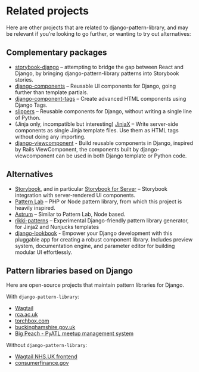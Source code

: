 # Related projects

Here are other projects that are related to django-pattern-library, and may be relevant if you’re looking to go further, or wanting to try out alternatives:

## Complementary packages

- [storybook-django](https://github.com/torchbox/storybook-django) – attempting to bridge the gap between React and Django, by bringing django-pattern-library patterns into Storybook stories.
- [django-components](https://github.com/EmilStenstrom/django-components/) – Reusable UI components for Django, going further than template partials.
- [django-component-tags](https://github.com/syse-i/django-component-tags) – Create advanced HTML components using Django Tags.
- [slippers](https://github.com/mixxorz/slippers) – Reusable components for Django, without writing a single line of Python.
- (Jinja only, incompatible but interesting) [JinjaX](https://jinjax.scaletti.dev/) – Write server-side components as single Jinja template files. Use them as HTML tags without doing any importing.
- [django-viewcomponent](https://github.com/rails-inspire-django/django-viewcomponent) - Build reusable components in Django, inspired by Rails ViewComponent, the components built by django-viewcomponent can be used in both Django template or Python code.

## Alternatives

- [Storybook](https://storybook.js.org/), and in particular [Storybook for Server](https://github.com/storybookjs/storybook/tree/master/app/server) – Storybook integration with server-rendered UI components.
- [Pattern Lab](http://patternlab.io/) – PHP or Node pattern library, from which this project is heavily inspired.
- [Astrum](http://astrum.nodividestudio.com/) – Similar to Pattern Lab, Node based.
- [rikki-patterns](https://github.com/springload/rikki-patterns) – Experimental Django-friendly pattern library generator, for Jinja2 and Nunjucks templates
- [django-lookbook](https://github.com/rails-inspire-django/django-lookbook) - Empower your Django development with this pluggable app for creating a robust component library. Includes preview system, documentation engine, and parameter editor for building modular UI effortlessly.


## Pattern libraries based on Django

Here are open-source projects that maintain pattern libraries for Django.

With `django-pattern-library`:

- [Wagtail](https://github.com/wagtail/wagtail)
- [rca.ac.uk](https://github.com/torchbox/rca-wagtail-2019)
- [torchbox.com](https://github.com/torchbox/wagtail-torchbox)
- [buckinghamshire.gov.uk](https://github.com/Buckinghamshire-Digital-Service/buckinghamshire-council)
- [Big Peach - PyATL meetup management system](https://github.com/pyatl/big-peach)

Without `django-pattern-library`:

- [Wagtail NHS.UK frontend](https://github.com/nhsuk/wagtail-nhsuk-frontend)
- [consumerfinance.gov](https://github.com/cfpb/consumerfinance.gov)
